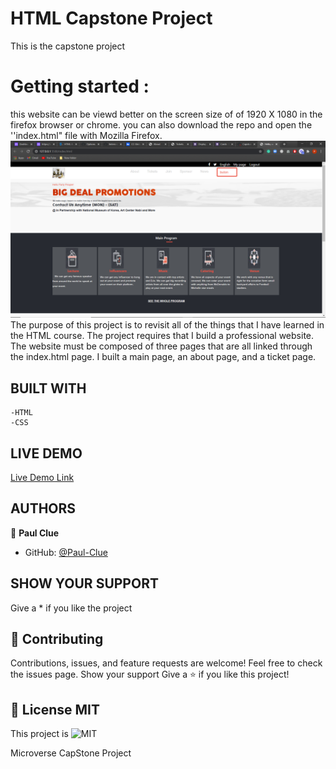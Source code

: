 # HTML Capstone Project
This is the capstone project
# Getting started :
this website can be viewd better on the screen size of of 1920 X 1080 in the firefox browser or chrome.
you can also download the repo and open the ''index.html" file with Mozilla Firefox.
![screenshot](./img/Screenshot(2).png)
The purpose of this project is to revisit all of the things that I have learned in the HTML course. The project requires that I build a professional website. The website must be composed of three pages that are all linked through the index.html page. I built a main page, an about page, and a ticket page. 
## BUILT WITH
    -HTML
    -CSS
## LIVE DEMO
[Live Demo Link]( https://paul-clue.github.io/Capstone1/)
## AUTHORS
👤 **Paul Clue**
- GitHub: [@Paul-Clue](https://github.com/Paul-Clue/) 

## SHOW YOUR SUPPORT
Give a \* if you like the project
## 🤝 Contributing
Contributions, issues, and feature requests are welcome!
Feel free to check the issues page. Show your support
Give a ⭐️ if you like this project!
## 📝 License MIT
This project is ![MIT](https://github.com/Paul-Clue/Capstone1/blob/main/LICENSE)

Microverse CapStone Project
